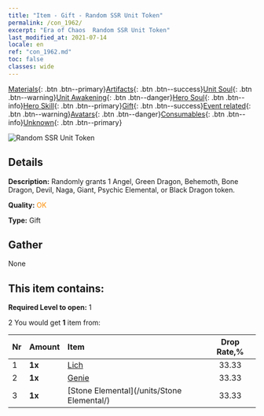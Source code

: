 ```yaml
---
title: "Item - Gift - Random SSR Unit Token"
permalink: /con_1962/
excerpt: "Era of Chaos  Random SSR Unit Token"
last_modified_at: 2021-07-14
locale: en
ref: "con_1962.md"
toc: false
classes: wide
---
```

 [Materials](/Items/){: .btn .btn--primary}[Artifacts](/Items/Artifacts/){: .btn .btn--success}[Unit Soul](/Items/UnitSoul/){: .btn .btn--warning}[Unit Awakening](/Items/UnitAwakening/){: .btn .btn--danger}[Hero Soul](/Items/HeroSoul/){: .btn .btn--info}[Hero Skill](/Items/HeroSkill/){: .btn .btn--primary}[Gift](/Items/Gift/){: .btn .btn--success}[Event related](/Items/Events/){: .btn .btn--warning}[Avatars](/Items/Avatars/){: .btn .btn--danger}[Consumables](/Items/Consumables/){: .btn .btn--info}[Unknown](/Items/Unknown/){: .btn .btn--primary}

 ![Random SSR Unit Token](/images/t/i_907200.png)

## Details
 **Description:** Randomly grants 1 Angel, Green Dragon, Behemoth, Bone Dragon, Devil, Naga, Giant, Psychic Elemental, or Black Dragon token.

 **Quality:** <span style="color: #FF8C00">OK</span>

 **Type:** Gift

## Gather

  None

## This item contains:

 **Required Level to open:** 1

 2 You would get **1** item  from:

  | Nr | Amount |     Item    | Drop Rate,% |
  |:---|:-------|:------------|:---------:|
  | 1 |  **1x** | [Lich](/units/Lich/) | 33.33 | 
  | 2 |  **1x** | [Genie](/units/Genie/) | 33.33 | 
  | 3 |  **1x** | [Stone Elemental](/units/Stone Elemental/) | 33.33 | 
